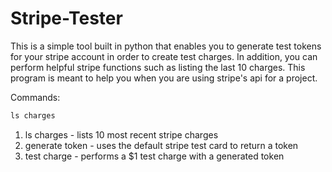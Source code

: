 # Stripe-Tester
This is a simple tool built in python that enables you to generate test tokens for your stripe account in order to create test charges. In addition, you can perform helpful stripe functions such as listing the last 10 charges. This program is meant to help you when you are using stripe's api for a project.


Commands:
``` python
ls charges
```
1. ls charges - lists 10 most recent stripe charges 
2. generate token - uses the default stripe test card to return a token
3. test charge - performs a $1 test charge with a generated token 